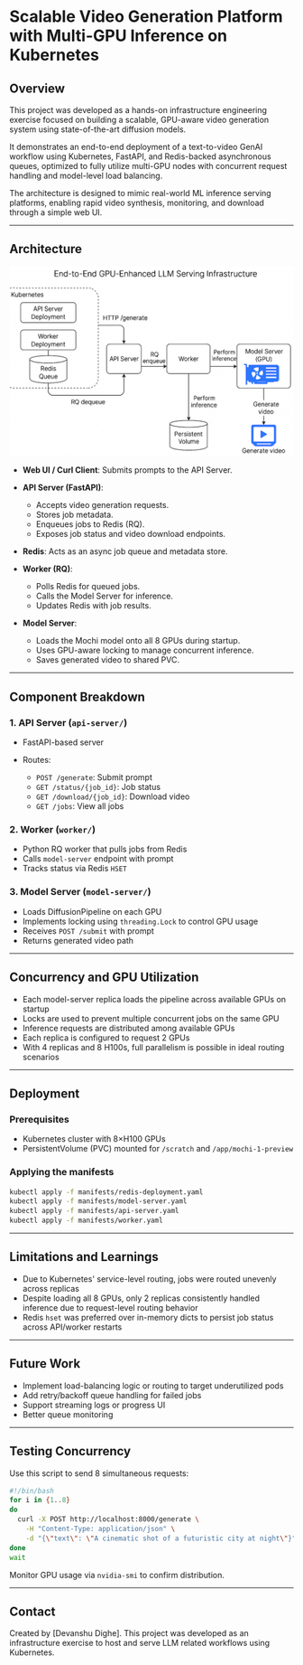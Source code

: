 # Scalable Video Generation Platform with Multi-GPU Inference on Kubernetes

## Overview

This project was developed as a hands-on infrastructure engineering exercise focused on building a scalable, GPU-aware video generation system using state-of-the-art diffusion models.

It demonstrates an end-to-end deployment of a text-to-video GenAI workflow using Kubernetes, FastAPI, and Redis-backed asynchronous queues, optimized to fully utilize multi-GPU nodes with concurrent request handling and model-level load balancing.

The architecture is designed to mimic real-world ML inference serving platforms, enabling rapid video synthesis, monitoring, and download through a simple web UI.

---

## Architecture

![Architecture](architecture-diagram.png)

* **Web UI / Curl Client**: Submits prompts to the API Server.
* **API Server (FastAPI)**:

  * Accepts video generation requests.
  * Stores job metadata.
  * Enqueues jobs to Redis (RQ).
  * Exposes job status and video download endpoints.
* **Redis**: Acts as an async job queue and metadata store.
* **Worker (RQ)**:

  * Polls Redis for queued jobs.
  * Calls the Model Server for inference.
  * Updates Redis with job results.
* **Model Server**:

  * Loads the Mochi model onto all 8 GPUs during startup.
  * Uses GPU-aware locking to manage concurrent inference.
  * Saves generated video to shared PVC.

---

## Component Breakdown

### 1. API Server (`api-server/`)

* FastAPI-based server
* Routes:

  * `POST /generate`: Submit prompt
  * `GET /status/{job_id}`: Job status
  * `GET /download/{job_id}`: Download video
  * `GET /jobs`: View all jobs

### 2. Worker (`worker/`)

* Python RQ worker that pulls jobs from Redis
* Calls `model-server` endpoint with prompt
* Tracks status via Redis `HSET`

### 3. Model Server (`model-server/`)

* Loads DiffusionPipeline on each GPU
* Implements locking using `threading.Lock` to control GPU usage
* Receives `POST /submit` with prompt
* Returns generated video path

---

## Concurrency and GPU Utilization

* Each model-server replica loads the pipeline across available GPUs on startup
* Locks are used to prevent multiple concurrent jobs on the same GPU
* Inference requests are distributed among available GPUs
* Each replica is configured to request 2 GPUs
* With 4 replicas and 8 H100s, full parallelism is possible in ideal routing scenarios

---

## Deployment

### Prerequisites

* Kubernetes cluster with 8×H100 GPUs
* PersistentVolume (PVC) mounted for `/scratch` and `/app/mochi-1-preview`

### Applying the manifests

```bash
kubectl apply -f manifests/redis-deployment.yaml
kubectl apply -f manifests/model-server.yaml
kubectl apply -f manifests/api-server.yaml
kubectl apply -f manifests/worker.yaml
```

---

## Limitations and Learnings

* Due to Kubernetes' service-level routing, jobs were routed unevenly across replicas
* Despite loading all 8 GPUs, only 2 replicas consistently handled inference due to request-level routing behavior
* Redis `hset` was preferred over in-memory dicts to persist job status across API/worker restarts

---

## Future Work

* Implement load-balancing logic or routing to target underutilized pods
* Add retry/backoff queue handling for failed jobs
* Support streaming logs or progress UI
* Better queue monitoring

---

## Testing Concurrency

Use this script to send 8 simultaneous requests:

```bash
#!/bin/bash
for i in {1..8}
do
  curl -X POST http://localhost:8000/generate \
    -H "Content-Type: application/json" \
    -d "{\"text\": \"A cinematic shot of a futuristic city at night\"}" &
done
wait
```

Monitor GPU usage via `nvidia-smi` to confirm distribution.

---

## Contact

Created by \[Devanshu Dighe]. This project was developed as an infrastructure exercise to host and serve LLM related workflows using Kubernetes.

